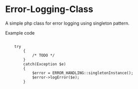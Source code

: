 Error-Logging-Class
===================

A simple php class for error logging using singleton pattern.

Example code

<code>
    try
		{
			/* TODO */
		}
		catch(Exception $e)
		{
			$error = ERROR_HANDLING::singletonInstance();
			$error->logError($e);
		}
</code>
